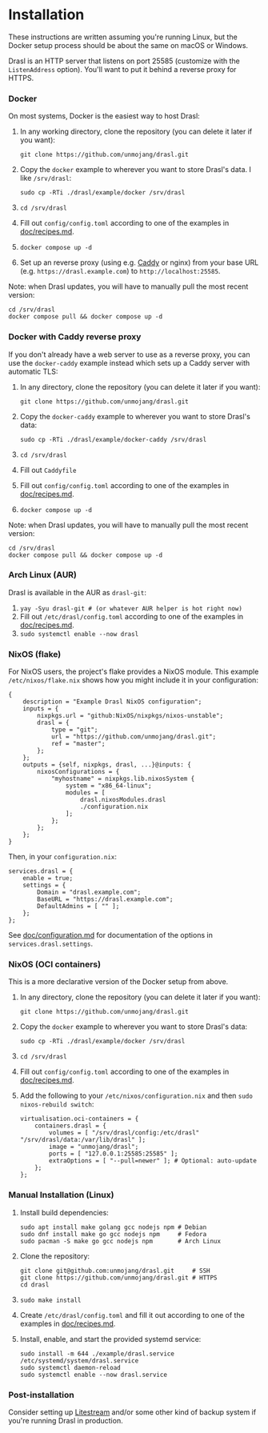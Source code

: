 # Installation

These instructions are written assuming you're running Linux, but the Docker setup process should be about the same on macOS or Windows.

Drasl is an HTTP server that listens on port 25585 (customize with the `ListenAddress` option). You'll want to put it behind a reverse proxy for HTTPS.

### Docker

On most systems, Docker is the easiest way to host Drasl:

1. In any working directory, clone the repository (you can delete it later if you want):

   `git clone https://github.com/unmojang/drasl.git`

2. Copy the `docker` example to wherever you want to store Drasl's data. I like `/srv/drasl`:

   `sudo cp -RTi ./drasl/example/docker /srv/drasl`

3. `cd /srv/drasl`
4. Fill out `config/config.toml` according to one of the examples in [doc/recipes.md](recipes.md).
5. `docker compose up -d`
6. Set up an reverse proxy (using e.g. [Caddy](https://caddyserver.com/) or nginx) from your base URL (e.g. `https://drasl.example.com`) to `http://localhost:25585`.

Note: when Drasl updates, you will have to manually pull the most recent version:

```
cd /srv/drasl
docker compose pull && docker compose up -d
```

### Docker with Caddy reverse proxy

If you don't already have a web server to use as a reverse proxy, you can use the `docker-caddy` example instead which sets up a Caddy server with automatic TLS:

1. In any directory, clone the repository (you can delete it later if you want):

   `git clone https://github.com/unmojang/drasl.git`

2. Copy the `docker-caddy` example to wherever you want to store Drasl's data:

   `sudo cp -RTi ./drasl/example/docker-caddy /srv/drasl`

3. `cd /srv/drasl`
4. Fill out `Caddyfile`
5. Fill out `config/config.toml` according to one of the examples in [doc/recipes.md](recipes.md).
6. `docker compose up -d`

Note: when Drasl updates, you will have to manually pull the most recent version:

```
cd /srv/drasl
docker compose pull && docker compose up -d
```

### Arch Linux (AUR)

Drasl is available in the AUR as `drasl-git`:

1. `yay -Syu drasl-git # (or whatever AUR helper is hot right now)`
2. Fill out `/etc/drasl/config.toml` according to one of the examples in [doc/recipes.md](recipes.md).
3. `sudo systemctl enable --now drasl`

### NixOS (flake)

For NixOS users, the project's flake provides a NixOS module. This example `/etc/nixos/flake.nix` shows how you might include it in your configuration:

```
{
    description = "Example Drasl NixOS configuration";
    inputs = {
        nixpkgs.url = "github:NixOS/nixpkgs/nixos-unstable";
        drasl = {
            type = "git";
            url = "https://github.com/unmojang/drasl.git";
            ref = "master";
        };
    };
    outputs = {self, nixpkgs, drasl, ...}@inputs: {
        nixosConfigurations = {
            "myhostname" = nixpkgs.lib.nixosSystem {
                system = "x86_64-linux";
                modules = [
                    drasl.nixosModules.drasl
                    ./configuration.nix
                ];
            };
        };
    };
}
```

Then, in your `configuration.nix`:

```
services.drasl = {
    enable = true;
    settings = {
        Domain = "drasl.example.com";
        BaseURL = "https://drasl.example.com";
        DefaultAdmins = [ "" ];
    };
};
```

See [doc/configuration.md](configuration.md) for documentation of the options in `services.drasl.settings`.

### NixOS (OCI containers)

This is a more declarative version of the Docker setup from above.

1. In any directory, clone the repository (you can delete it later if you want):

   `git clone https://github.com/unmojang/drasl.git`

2. Copy the `docker` example to wherever you want to store Drasl's data:

   `sudo cp -RTi ./drasl/example/docker /srv/drasl`

3. `cd /srv/drasl`
4. Fill out `config/config.toml` according to one of the examples in [doc/recipes.md](recipes.md).

5. Add the following to your `/etc/nixos/configuration.nix` and then `sudo nixos-rebuild switch`:

   ```
   virtualisation.oci-containers = {
       containers.drasl = {
           volumes = [ "/srv/drasl/config:/etc/drasl" "/srv/drasl/data:/var/lib/drasl" ];
           image = "unmojang/drasl";
           ports = [ "127.0.0.1:25585:25585" ];
           extraOptions = [ "--pull=newer" ]; # Optional: auto-update
       };
   };
   ```

### Manual Installation (Linux)

1. Install build dependencies:

   ```
   sudo apt install make golang gcc nodejs npm # Debian
   sudo dnf install make go gcc nodejs npm     # Fedora
   sudo pacman -S make go gcc nodejs npm       # Arch Linux
   ```

2. Clone the repository:

   ```
   git clone git@github.com:unmojang/drasl.git     # SSH
   git clone https://github.com/unmojang/drasl.git # HTTPS
   cd drasl
   ```

3. `sudo make install`

4. Create `/etc/drasl/config.toml` and fill it out according to one of the examples in [doc/recipes.md](recipes.md).

5. Install, enable, and start the provided systemd service:

   ```
   sudo install -m 644 ./example/drasl.service /etc/systemd/system/drasl.service
   sudo systemctl daemon-reload
   sudo systemctl enable --now drasl.service
   ```

### Post-installation

Consider setting up [Litestream](https://litestream.io/) and/or some other kind of backup system if you're running Drasl in production.

